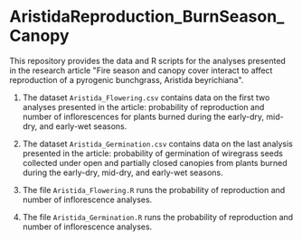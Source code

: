 # AristidaReproduction_BurnSeason_Canopy

This repository provides the data and R scripts for the analyses presented in the research article "Fire season and canopy cover interact to affect reproduction of a pyrogenic bunchgrass, Aristida beyrichiana".

1. The dataset `Aristida_Flowering.csv` contains data on the first two analyses presented in the article: probability of reproduction and number of inflorescences for plants burned during the early-dry, mid-dry, and early-wet seasons.

2. The dataset `Aristida_Germination.csv` contains data on the last analysis presented in the article: probability of germination of wiregrass seeds collected under open and partially closed canopies from plants burned during the early-dry, mid-dry, and early-wet seasons.

3. The file `Aristida_Flowering.R` runs the  probability of reproduction and number of inflorescence analyses.

4. The file `Aristida_Germination.R` runs the  probability of reproduction and number of inflorescence analyses.
